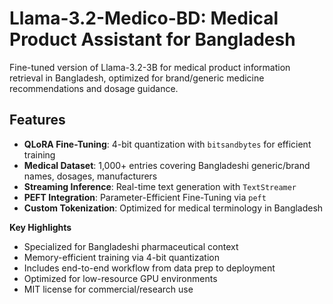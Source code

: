 # Llama-3.2-Medico-BD: Medical Product Assistant for Bangladesh


Fine-tuned version of Llama-3.2-3B for medical product information retrieval in Bangladesh, optimized for brand/generic medicine recommendations and dosage guidance.

## Features
- **QLoRA Fine-Tuning**: 4-bit quantization with `bitsandbytes` for efficient training
- **Medical Dataset**: 1,000+ entries covering Bangladeshi generic/brand names, dosages, manufacturers
- **Streaming Inference**: Real-time text generation with `TextStreamer`
- **PEFT Integration**: Parameter-Efficient Fine-Tuning via `peft`
- **Custom Tokenization**: Optimized for medical terminology in Bangladesh

  
**Key Highlights**  
- Specialized for Bangladeshi pharmaceutical context  
- Memory-efficient training via 4-bit quantization  
- Includes end-to-end workflow from data prep to deployment  
- Optimized for low-resource GPU environments  
- MIT license for commercial/research use
